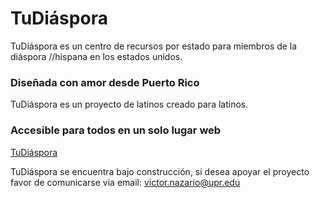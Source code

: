 # TuDiáspora #

TuDiáspora es un centro de recursos por estado para miembros de la diáspora //hispana en los estados unidos. 

### Diseñada con amor desde Puerto Rico  ###
TuDiáspora es un proyecto de latinos creado para latinos. 
	 
### Accesible para todos en un solo lugar web ###
[TuDiáspora](https://victor-nazario.github.io/tudiaspora/)

TuDiáspora se encuentra bajo construcción, si desea apoyar el proyecto favor de comunicarse via email: victor.nazario@upr.edu
